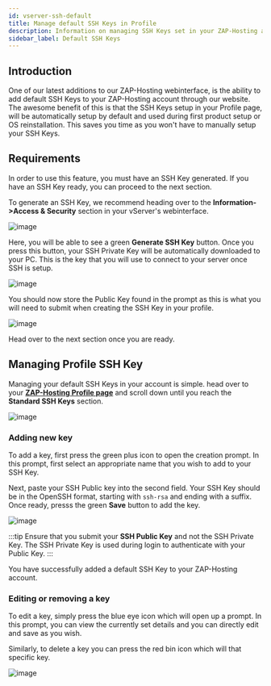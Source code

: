 ```yaml
---
id: vserver-ssh-default
title: Manage default SSH Keys in Profile
description: Information on managing SSH Keys set in your ZAP-Hosting account profile - ZAP-Hosting.com documentation
sidebar_label: Default SSH Keys
---
```


## Introduction
One of our latest additions to our ZAP-Hosting webinterface, is the ability to add default SSH Keys to your ZAP-Hosting account through our website. The awesome benefit of this is that the SSH Keys setup in your Profile page, will be automatically setup by default and used during first product setup or OS reinstallation. This saves you time as you won't have to manually setup your SSH Keys.

## Requirements
In order to use this feature, you must have an SSH Key generated. If you have an SSH Key ready, you can proceed to the next section.

To generate an SSH Key, we recommend heading over to the **Information->Access & Security** section in your vServer's webinterface. 

![image](https://screensaver01.zap-hosting.com/index.php/s/N9FxTpdfibwCWSD/preview)

Here, you will be able to see a green **Generate SSH Key** button. Once you press this button, your SSH Private Key will be automatically downloaded to your PC. This is the key that you will use to connect to your server once SSH is setup.

![image](https://screensaver01.zap-hosting.com/index.php/s/tdYfxJYNBFC2R9k/preview)

You should now store the Public Key found in the prompt as this is what you will need to submit when creating the SSH Key in your profile.

![image](https://screensaver01.zap-hosting.com/index.php/s/Tc9MEGamAC9dDF3/preview)

Head over to the next section once you are ready.

## Managing Profile SSH Key
Managing your default SSH Keys in your account is simple. head over to your **[ZAP-Hosting Profile page](https://zap-hosting.com/en/customer/home/profile/)** and scroll down until you reach the **Standard SSH Keys** section.

![image](https://screensaver01.zap-hosting.com/index.php/s/QzefcYZWPGz3rJr/preview)

### Adding new key
To add a key, first press the green plus icon to open the creation prompt. In this prompt, first select an appropriate name that you wish to add to your SSH Key.

Next, paste your SSH Public key into the second field. Your SSH Key should be in the OpenSSH format, starting with `ssh-rsa` and ending with a suffix. Once ready, presss the green **Save** button to add the key.

![image](https://screensaver01.zap-hosting.com/index.php/s/CBTcDSiBLfNYi2R/preview)

:::tip
Ensure that you submit your **SSH Public Key** and not the SSH Private Key. The SSH Private Key is used during login to authenticate with your Public Key.
:::

You have successfully added a default SSH Key to your ZAP-Hosting account.

### Editing or removing a key
To edit a key, simply press the blue eye icon which will open up a prompt. In this prompt, you can view the currently set details and you can directly edit and save as you wish.

Similarly, to delete a key you can press the red bin icon which will that specific key.

![image](https://screensaver01.zap-hosting.com/index.php/s/56mPcDswpZBaHms/preview)
